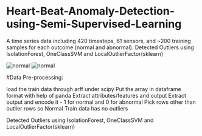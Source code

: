 # Heart-Beat-Anomaly-Detection-using-Semi-Supervised-Learning 




A time series data including 420 timesteps, 61 sensors, and ~200 training samples for each outcome (normal and abnormal).
Detected Outliers using IsolationForest, OneClassSVM and LocalOutlierFactor(sklearn)


![normal ](../master/myFolder/image1.png)
![normal ](../master/myFolder/image2.png)


#Data Pre-processing:

load the train data through arff  under scipy
Put the array in dataframe format with help of panda
Extract attributes/features and output
Extract  output and encode it - 1 for normal and 0 for abnormal
Pick rows other than outlier rows so Normal Train data has no outliers 


Detected Outliers using IsolationForest, OneClassSVM and LocalOutlierFactor(sklearn)
